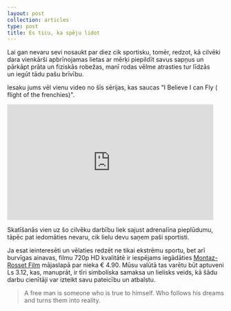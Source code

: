 ```yaml
---
layout: post
collection: articles
type: post
title: Es ticu, ka spēju lidot
---
```


Lai gan nevaru sevi nosaukt par diez cik sportisku, tomēr, redzot, kā cilvēki dara vienkārši apbrīnojamas lietas ar mērķi piepildīt savus sapņus un pārkāpt prāta un fiziskās robežas, manī rodas vēlme atrasties tur līdzās un iegūt tādu pašu brīvību.

Iesaku jums vēl vienu video no šīs sērijas, kas saucas "I Believe I can Fly ( flight of the frenchies)".

<iframe width="478" height="269" src="http://www.youtube.com/embed/5VFwhgEd9II" frameborder="0" allowfullscreen></iframe>

Skatīšanās vien uz šo cilvēku darbību liek sajust adrenalīna pieplūdumu, tāpēc pat iedomāties nevaru, cik lielu devu saņem paši sportisti.

Ja esat ieinteresēti un vēlaties redzēt ne tikai ekstrēmu sportu, bet arī burvīgas ainavas, filmu 720p HD kvalitātē ir iespējams iegādāties [Montaz-Rosset Film](http://www.sebmontaz.com/videos/237-trailer-i-believe-i-can-fly-flight-of-the-frenchies) mājaslapā par nieka € 4.90. Mūsu valūtā tas varētu būt aptuveni Ls 3.12, kas, manuprāt, ir tīri simboliska samaksa un lielisks veids, kā šādu darbu cienītāji var izteikt savu pateicību un atbalstu.

> A free man is someone who is true to himself. Who follows his dreams and turns them into reality.
